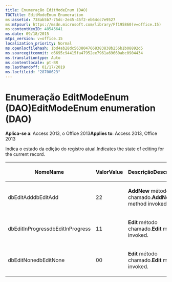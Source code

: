 ```yaml
---
title: Enumeração EditModeEnum (DAO)
TOCTitle: EditModeEnum Enumeration
ms:assetid: 738ab5b7-75dc-2e45-45f2-eb64cc7e9527
ms:mtpsurl: https://msdn.microsoft.com/library/Ff195860(v=office.15)
ms:contentKeyID: 48545641
ms.date: 09/18/2015
mtps_version: v=office.15
localization_priority: Normal
ms.openlocfilehash: 1bd4ab28dc5638047668383838b256b1b08892d5
ms.sourcegitcommit: d6695c94415fa47952ee7961a69660abc0904434
ms.translationtype: Auto
ms.contentlocale: pt-BR
ms.lasthandoff: 01/17/2019
ms.locfileid: "28700623"
---
```

# <a name="editmodeenum-enumeration-dao"></a><span data-ttu-id="7df4a-102">Enumeração EditModeEnum (DAO)</span><span class="sxs-lookup"><span data-stu-id="7df4a-102">EditModeEnum enumeration (DAO)</span></span>


<span data-ttu-id="7df4a-103">**Aplica-se a**: Access 2013, o Office 2013</span><span class="sxs-lookup"><span data-stu-id="7df4a-103">**Applies to**: Access 2013, Office 2013</span></span>

<span data-ttu-id="7df4a-104">Indica o estado da edição do registro atual.</span><span class="sxs-lookup"><span data-stu-id="7df4a-104">Indicates the state of editing for the current record.</span></span>

<table>
<colgroup>
<col style="width: 33%" />
<col style="width: 33%" />
<col style="width: 33%" />
</colgroup>
<thead>
<tr class="header">
<th><p><span data-ttu-id="7df4a-105">Nome</span><span class="sxs-lookup"><span data-stu-id="7df4a-105">Name</span></span></p></th>
<th><p><span data-ttu-id="7df4a-106">Valor</span><span class="sxs-lookup"><span data-stu-id="7df4a-106">Value</span></span></p></th>
<th><p><span data-ttu-id="7df4a-107">Descrição</span><span class="sxs-lookup"><span data-stu-id="7df4a-107">Description</span></span></p></th>
</tr>
</thead>
<tbody>
<tr class="odd">
<td><p><span data-ttu-id="7df4a-108">dbEditAdd</span><span class="sxs-lookup"><span data-stu-id="7df4a-108">dbEditAdd</span></span></p></td>
<td><p><span data-ttu-id="7df4a-109">2</span><span class="sxs-lookup"><span data-stu-id="7df4a-109">2</span></span></p></td>
<td><p><span data-ttu-id="7df4a-110"><strong>AddNew</strong> método chamado.</span><span class="sxs-lookup"><span data-stu-id="7df4a-110"><strong>AddNew</strong> method invoked.</span></span></p></td>
</tr>
<tr class="even">
<td><p><span data-ttu-id="7df4a-111">dbEditInProgress</span><span class="sxs-lookup"><span data-stu-id="7df4a-111">dbEditInProgress</span></span></p></td>
<td><p><span data-ttu-id="7df4a-112">1</span><span class="sxs-lookup"><span data-stu-id="7df4a-112">1</span></span></p></td>
<td><p><span data-ttu-id="7df4a-113"><strong>Edit</strong> método chamado.</span><span class="sxs-lookup"><span data-stu-id="7df4a-113"><strong>Edit</strong> method invoked.</span></span></p></td>
</tr>
<tr class="odd">
<td><p><span data-ttu-id="7df4a-114">dbEditNone</span><span class="sxs-lookup"><span data-stu-id="7df4a-114">dbEditNone</span></span></p></td>
<td><p><span data-ttu-id="7df4a-115">0</span><span class="sxs-lookup"><span data-stu-id="7df4a-115">0</span></span></p></td>
<td><p><span data-ttu-id="7df4a-116"><strong>Edit</strong> método chamado.</span><span class="sxs-lookup"><span data-stu-id="7df4a-116"><strong>Edit</strong> method invoked.</span></span></p></td>
</tr>
</tbody>
</table>

